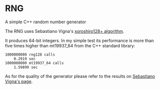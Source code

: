 # RNG
A simple C++ random number generator

The RNG uses Sebastiano Vigna's [xoroshiro128+ algorithm](http://xoroshiro.di.unimi.it/xoroshiro128plus.c).

It produces 64-bit integers. In my simple test its performance is more
than five times higher than mt19937_64 from the C++ standard library:

```
1000000000 rng128 calls
    0.2919 sec
1000000000 mt19937_64 calls
    1.59899 sec
```

As for the quality of the generator please refer to the results on
[Sebastiano Vigna's page](http://xoroshiro.di.unimi.it/).
